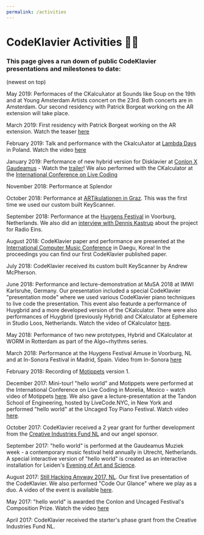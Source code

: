 ```yaml
---
permalink: /activities
---
```


# CodeKlavier Activities 🎹🎤

### This page gives a run down of public CodeKlavier presentations and milestones to date:
(newest on top)

May 2019: Performaces of the CKalcuλator at Sounds like Soup on the 19th and at Young Amsterdam Artists concert on the 23rd. Both concerts are in Amsterdam. Our second residency with Patrick Borgeat working on the AR extension will take place.

March 2019: First residency with Patrick Borgeat working on the AR extension. Watch the teaser [here](https://youtu.be/p65YavCUEuQ)

February 2019: Talk and performance with the Ckalcuλator at [Lambda Days](http://www.lambdadays.org/lambdadays2019) in Poland. Watch the video [here](https://youtu.be/0fL40oLU8C4)

January 2019: Performance of new hybrid version for Disklavier at [Conlon X Gaudeamus](https://gaudeamus.nl/events/gaudeamus-x-conlon-disklavier-projection-works/) - Watch the [trailer](https://youtu.be/GHEOdT-t4Us)!
We  also performed with the CKalculator at the [International Conference on Live Coding](http://iclc.livecodenetwork.org/2019/ingles.html)

November 2018: Performance at Splendor

October 2018: Performance at [ARTikulationen in Graz](http://doctorartium.kug.ac.at/pdf/ARTikulationen2018Programm3.pdf). This was  the first time we used our custom built KeyScanner.

September 2018: Performance at the [Huygens Festival](https://huygensfestival.nl/) in Voorburg, Netherlands. We also did an [interview with Dennis Kastrup](https://www.radioeins.de/programm/sendungen/modo1316/strom-und-drang/codeklavier.html) about the project for Radio Eins.

August 2018: CodeKlavier paper and performance are presented at the [International Computer Music Conference](https://icmc2018.org/) in Daegu, Korea! In the proceedings you can find our first CodeKlavier published paper.

July 2018: CodeKlavier received its custom built KeyScanner by Andrew McPherson.

June 2018: Performance and lecture-demonstration at MuSA 2018 at IMWI Karlsruhe, Germany. Our presentation included a special CodeKlavier "presentation mode" where we used various CodeKlavier piano techniques to live code the presentation. This event  also featurde a performance of Huygbrid and a more developed version of the CKalculator.
There were also performances of Huygbrid (previously Hybrid) and CKalculator at Ephemere in Studio Loos, Netherlands. Watch the video of CKalculator [here](https://youtu.be/Ea4pUYqb8BA).

May 2018: Performance of two new prototypes, Hybrid and CKalculator at WORM in Rotterdam as part of the Algo~rhythms series.

March 2018: Performance at the Huygens Festival Amuse in Voorburg, NL and at In-Sonora Festival in Madrid, Spain. Video from In-Sonora [here]( https://www.youtube.com/watch?v=F5O_WUdtOqY&t=5149s)

February 2018: Recording of [Motippets](https://youtu.be/nzsW1w38JEc) version 1.

December 2017: Mini-tour! "hello world" and Motippets were performed at the International Conference on Live Coding in Morelia, Mexico - watch video of Motippets [here](https://youtu.be/Kk71xkodu0k). We also gave a lecture-presentation at the Tandon School of Engineering, hosted by LiveCode.NYC, in New York and performed "hello world" at the Uncaged Toy Piano Festival. Watch video [here](https://youtu.be/N_Vpo5jzH_c).

October 2017: CodeKlavier received a 2 year grant for further development from the [Creative Industries Fund NL](http://m.stimuleringsfonds.nl/nl/toekenningen/codeklavier/4410/) and our angel sponsor.

September 2017: "hello world" is performed at the Gaudeamus Muziek week - a contemporary music festival held annually in Utrecht, Netherlands. A special interactive version of "hello world" is created as an interactive installation for Leiden's [Evening of Art and Science](http://nachtvankunstenkennis.nl/act/codeklavier).

August 2017: [Still Hacking Anyway 2017, NL](https://sha2017.org/).
Our first live presentation of the CodeKlavier. We also performed "Code Our Glance" where we play as a duo. A video of the event is available [here](https://youtu.be/efU7trVAPvA).

May 2017: "hello world" is awarded the Conlon and Uncaged Festival's Composition Prize. Watch the video [here](https://youtu.be/ytpB8FB6VTU)

April 2017: CodeKlavier received the starter's phase grant from the Creative Industries Fund NL.
